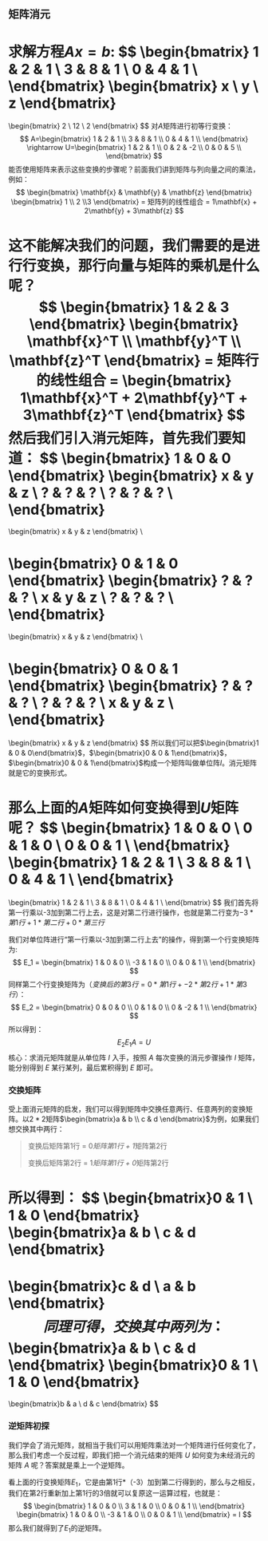 ## 矩阵消元

求解方程$Ax = b$:
$$
\begin{bmatrix}
1 & 2 & 1 \\
3 & 8 & 1 \\
0 & 4 & 1 \\
\end{bmatrix}
\begin{bmatrix}
x \\ y \\ z
\end{bmatrix}
=
\begin{bmatrix}
2 \\ 12 \\ 2
\end{bmatrix}
$$
对$A$矩阵进行初等行变换：
$$
A=\begin{bmatrix}
1 & 2 & 1 \\
3 & 8 & 1 \\
0 & 4 & 1 \\
\end{bmatrix}
\rightarrow
U=\begin{bmatrix}
1 & 2 & 1 \\
0 & 2 & -2 \\
0 & 0 & 5 \\
\end{bmatrix}
$$
能否使用矩阵来表示这些变换的步骤呢？前面我们讲到矩阵与列向量之间的乘法，例如：
$$
\begin{bmatrix}
\mathbf{x} & \mathbf{y} & \mathbf{z}
\end{bmatrix}
\begin{bmatrix}
1 \\ 2 \\3
\end{bmatrix}
= 矩阵列的线性组合 =
1\mathbf{x} + 2\mathbf{y} + 3\mathbf{z}
$$

这不能解决我们的问题，我们需要的是进行行变换，那行向量与矩阵的乘机是什么呢？
$$
\begin{bmatrix}
1 & 2 & 3
\end{bmatrix}
\begin{bmatrix}
\mathbf{x}^T \\ \mathbf{y}^T \\ \mathbf{z}^T
\end{bmatrix}
= 矩阵行的线性组合 = 
\begin{bmatrix}
1\mathbf{x}^T + 2\mathbf{y}^T + 3\mathbf{z}^T
\end{bmatrix}
$$
然后我们引入消元矩阵，首先我们要知道：
$$
\begin{bmatrix}
1 & 0 & 0
\end{bmatrix}
\begin{bmatrix}
x & y & z \\
? & ? & ? \\
? & ? & ? \\
\end{bmatrix}
=
\begin{bmatrix}
x & y & z
\end{bmatrix} \\

\begin{bmatrix}
0 & 1 & 0
\end{bmatrix}
\begin{bmatrix}
? & ? & ? \\
x & y & z \\
? & ? & ? \\
\end{bmatrix}
=
\begin{bmatrix}
x & y & z
\end{bmatrix} \\

\begin{bmatrix}
0 & 0 & 1
\end{bmatrix}
\begin{bmatrix}
? & ? & ? \\
? & ? & ? \\
x & y & z \\
\end{bmatrix}
=
\begin{bmatrix}
x & y & z
\end{bmatrix}
$$
所以我们可以把$\begin{bmatrix}1 & 0 & 0\end{bmatrix}$，$\begin{bmatrix}0 & 0 & 1\end{bmatrix}$，$\begin{bmatrix}0 & 0 & 1\end{bmatrix}$构成一个矩阵叫做单位阵$I$。消元矩阵就是它的变换形式。

那么上面的$A$矩阵如何变换得到$U$矩阵呢？
$$
\begin{bmatrix}
1 & 0 & 0 \\
0 & 1 & 0 \\
0 & 0 & 1 \\
\end{bmatrix}
\begin{bmatrix}
1 & 2 & 1 \\
3 & 8 & 1 \\
0 & 4 & 1 \\
\end{bmatrix}
=
\begin{bmatrix}
1 & 2 & 1 \\
3 & 8 & 1 \\
0 & 4 & 1 \\
\end{bmatrix}
$$
我们首先将第一行乘以-3加到第二行上去，这是对第二行进行操作，也就是第二行变为$-3*第1行+1*第二行+0*第三行$

我们对单位阵进行“第一行乘以-3加到第二行上去”的操作，得到第一个行变换矩阵为:
$$
E_1 = 
\begin{bmatrix}
1 & 0 & 0 \\
-3 & 1 & 0 \\
0 & 0 & 1 \\
\end{bmatrix}
$$
同样第二个行变换矩阵为（$变换后的第3行=0*第1行+-2*第2行+1*第3行$）：
$$
E_2 = 
\begin{bmatrix}
0 & 0 & 0 \\
0 & 1 & 0 \\
0 & -2 & 1 \\
\end{bmatrix}
$$
所以得到：
$$
E_2 E_1 A = U
$$
核心：求消元矩阵就是从单位阵 $I$ 入手，按照 $A$ 每次变换的消元步骤操作 $I$ 矩阵，能分别得到 $E$ 某行某列，最后累积得到 $E$ 即可。



### 交换矩阵

受上面消元矩阵的启发，我们可以得到矩阵中交换任意两行、任意两列的变换矩阵。以$2*2$矩阵$\begin{bmatrix}a & b \\ c & d \end{bmatrix}$为例，如果我们想交换其中两行：

> 变换后矩阵第1行 = 0*矩阵第1行 + 1*矩阵第2行
>
> 变换后矩阵第2行 = 1*矩阵第1行 + 0*矩阵第2行

所以得到：
$$
\begin{bmatrix}0 & 1 \\ 1 & 0 \end{bmatrix}
\begin{bmatrix}a & b \\ c & d \end{bmatrix}
=
\begin{bmatrix}c & d \\ a & b \end{bmatrix}
$$
同理可得，交换其中两列为：
$$
\begin{bmatrix}a & b \\ c & d \end{bmatrix}
\begin{bmatrix}0 & 1 \\ 1 & 0 \end{bmatrix}
=
\begin{bmatrix}b & a \\ d & c \end{bmatrix}
$$


### 逆矩阵初探

我们学会了消元矩阵，就相当于我们可以用矩阵乘法对一个矩阵进行任何变化了，那么我们考虑一个反过程，即我们把一个消元结束的矩阵 $U$ 如何变为未经消元的矩阵 $A$ 呢？答案就是乘上一个逆矩阵。

看上面的行变换矩阵$E_1$，它是由第1行*（-3）加到第二行得到的，那么与之相反，我们在第2行重新加上第1行的3倍就可以复原这一运算过程，也就是：
$$
\begin{bmatrix}
1 & 0 & 0 \\
3 & 1 & 0 \\
0 & 0 & 1 \\
\end{bmatrix}
\begin{bmatrix}
1 & 0 & 0 \\
-3 & 1 & 0 \\
0 & 0 & 1 \\
\end{bmatrix}
= I
$$
那么我们就得到了$E_1$的逆矩阵。

